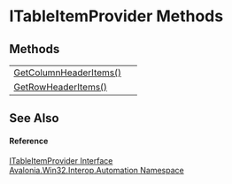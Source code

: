 # ITableItemProvider Methods




## Methods
<table>
<tr>
<td><a href="M_Avalonia_Win32_Interop_Automation_ITableItemProvider_GetColumnHeaderItems">GetColumnHeaderItems()</a></td>
<td> </td>
</tr>
<tr>
<td><a href="M_Avalonia_Win32_Interop_Automation_ITableItemProvider_GetRowHeaderItems">GetRowHeaderItems()</a></td>
<td> </td>
</tr>
</table>

## See Also


#### Reference
<a href="T_Avalonia_Win32_Interop_Automation_ITableItemProvider">ITableItemProvider Interface</a>  
<a href="N_Avalonia_Win32_Interop_Automation">Avalonia.Win32.Interop.Automation Namespace</a>  
